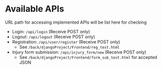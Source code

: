 # Available APIs

URL path for accessing implemented APIs will be list here for checking

- Login: `/api/login` (Receive POST only)
- Logout: `/api/logout` (Receive POST only)
- Registration: `/api/user/register` (Receive POST only)
	- See `/back/djangoProject/Frontend/reg_test.html`
- Injury form submission: `/api/injury_form/new` (Receive POST only)
	- See `/back/djangoProject/Frontend/form_sub_test.html` for accepted JSON